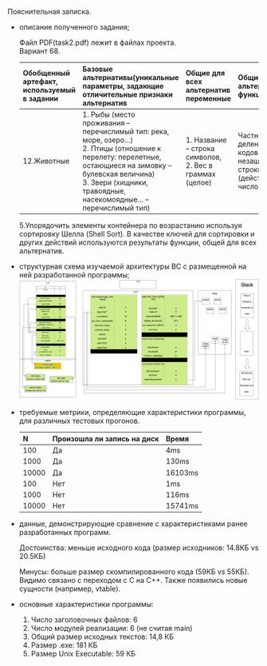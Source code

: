 Пояснительная записка.

* описание полученного задания; <br>

  Файл PDF(task2.pdf) лежит в файлах проекта. <br>
  Вариант 68.  

  Обобщенный артефакт, используемый в задании | Базовые альтернативы(уникальные параметры, задающие отличительные признаки альтернатив | Общие для всех альтернатив переменные | Общие для всех альтернатив функции
    ------------ | ------------- | ------------ | ------------
  12.Животные | 1. Рыбы (место проживания – перечислимый тип: река, море, озеро…) <br> 2. Птицы (отношение к перелету: перелетные, остающиеся на зимовку – булевская величина) <br>3. Звери (хищники, травоядные, насекомоядные… – перечислимый тип) | 1. Название – строка символов, <br> 2. Вес в граммах (целое) | Частное от деления суммы кодов незашифрованной строки на вес (действительное число)

  5.Упорядочить элементы контейнера по возрастанию используя сортировку Шелла (Shell Sort). В качестве ключей для сортировки и других действий используются результаты функции, общей для всех альтернатив.


* структурная схема изучаемой архитектуры ВС с размещенной на ней разработанной программы;
  ![схема](schema.png)
* требуемые метрики, определяющие характеристики программы, для различных тестовых прогонов.
  
  N | Произошла ли запись на диск | Время
  ------------ | ------------- | ------------
  100 | Да | 4ms
  1000 | Да | 130ms
  10000 | Да | 16103ms
  100 | Нет | 1ms
  1000 | Нет | 116ms
  10000 | Нет | 15741ms


* данные, демонстрирующие сравнение с характеристиками ранее разработанных программ.
  
  Достоинства: меньше исходного кода (размер исходников: 14.8КБ vs 20.5КБ)

  Минусы: больше размер скомпилированного кода (59КБ vs 55КБ).
  Видимо связано с переходом с C на C++. Также появились новые сущности (например, vtable).

* основные характеристики программы:
  1) Число заголовочных файлов: 6
  2) Число модулей реализации: 6 (не считая main)
  3) Общий размер исходных текстов: 14,8 КБ
  4) Размер .exe: 181 КБ
  5) Размер Unix Executable: 59 КБ